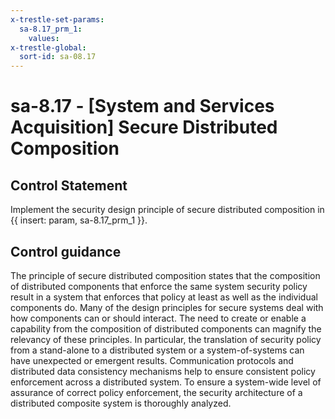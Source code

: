 ```yaml
---
x-trestle-set-params:
  sa-8.17_prm_1:
    values:
x-trestle-global:
  sort-id: sa-08.17
---
```


# sa-8.17 - \[System and Services Acquisition\] Secure Distributed Composition

## Control Statement

Implement the security design principle of secure distributed composition in {{ insert: param, sa-8.17_prm_1 }}.

## Control guidance

The principle of secure distributed composition states that the composition of distributed components that enforce the same system security policy result in a system that enforces that policy at least as well as the individual components do. Many of the design principles for secure systems deal with how components can or should interact. The need to create or enable a capability from the composition of distributed components can magnify the relevancy of these principles. In particular, the translation of security policy from a stand-alone to a distributed system or a system-of-systems can have unexpected or emergent results. Communication protocols and distributed data consistency mechanisms help to ensure consistent policy enforcement across a distributed system. To ensure a system-wide level of assurance of correct policy enforcement, the security architecture of a distributed composite system is thoroughly analyzed.
